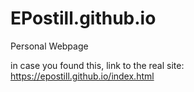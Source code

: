 # EPostill.github.io
Personal Webpage

in case you found this, link to the real site:
  https://epostill.github.io/index.html

